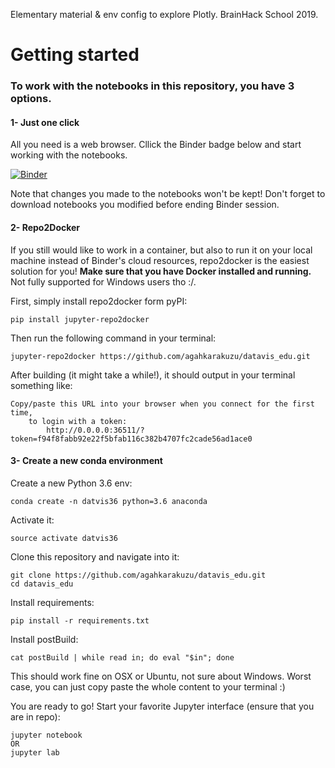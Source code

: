 Elementary material &amp; env config to explore Plotly. BrainHack School 2019. 

# Getting started 

### To work with the notebooks in this repository, you have 3 options.

#### 1- Just one click

All you need is a web browser. Cllick the Binder badge below and start working with the notebooks. 

[![Binder](https://mybinder.org/badge_logo.svg)](https://mybinder.org/v2/gh/agahkarakuzu/datavis_edu/master)

Note that changes you made to the notebooks won't be kept! Don't forget to download notebooks you modified before ending Binder session. 

#### 2- Repo2Docker 

If you still would like to work in a container, but also to run it on your local machine instead of Binder's cloud resources, repo2docker is the easiest solution for you! **Make sure that you have Docker installed and running.** Not fully supported for Windows users tho :/. 

First, simply install repo2docker form pyPI:

```
pip install jupyter-repo2docker
```
Then run the following command in your terminal: 

```
jupyter-repo2docker https://github.com/agahkarakuzu/datavis_edu.git
```

After building (it might take a while!), it should output in your terminal something like:

```
Copy/paste this URL into your browser when you connect for the first time,
    to login with a token:
        http://0.0.0.0:36511/?token=f94f8fabb92e22f5bfab116c382b4707fc2cade56ad1ace0
```

#### 3- Create a new conda environment 

Create a new Python 3.6 env: 

```
conda create -n datvis36 python=3.6 anaconda
```

Activate it:

```
source activate datvis36 
```

Clone this repository and navigate into it:
```
git clone https://github.com/agahkarakuzu/datavis_edu.git
cd datavis_edu
```

Install requirements: 
```
pip install -r requirements.txt
```

Install postBuild:
```
cat postBuild | while read in; do eval "$in"; done
```
This should work fine on OSX or Ubuntu, not sure about Windows. Worst case, you can just copy paste the whole content to your terminal :)

You are ready to go! Start your favorite Jupyter interface (ensure that you are in repo): 

```
jupyter notebook 
OR
jupyter lab
```

